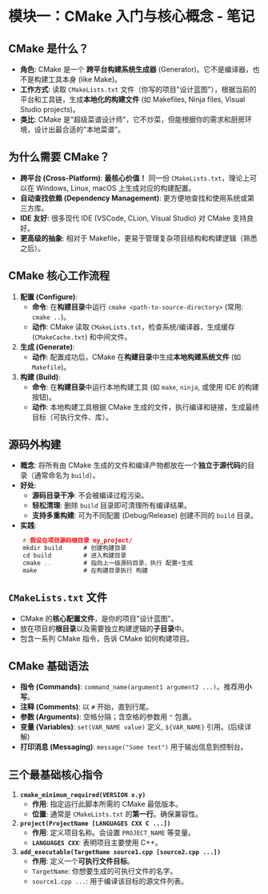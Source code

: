 # 模块一：CMake 入门与核心概念 - 笔记

## CMake 是什么？

* **角色**: CMake 是一个 **跨平台构建系统生成器** (Generator)。它不是编译器，也不是构建工具本身 (like Make)。
* **工作方式**: 读取 `CMakeLists.txt` 文件（你写的项目"设计蓝图"），根据当前的平台和工具链，生成**本地化的构建文件** (如 Makefiles, Ninja files, Visual Studio projects)。
* **类比**: CMake 是"超级菜谱设计师"，它不炒菜，但能根据你的需求和厨房环境，设计出最合适的"本地菜谱"。

## 为什么需要 CMake？

* **跨平台 (Cross-Platform)**: **最核心价值！** 同一份 `CMakeLists.txt`，理论上可以在 Windows, Linux, macOS 上生成对应的构建配置。
* **自动查找依赖 (Dependency Management)**: 更方便地查找和使用系统或第三方库。
* **IDE 友好**: 很多现代 IDE (VSCode, CLion, Visual Studio) 对 CMake 支持良好。
* **更高级的抽象**: 相对于 Makefile，更易于管理复杂项目结构和构建逻辑（熟悉之后）。

## CMake 核心工作流程

1.  **配置 (Configure)**:
    * **命令**: 在**构建目录**中运行 `cmake <path-to-source-directory>` (常用: `cmake ..`)。
    * **动作**: CMake 读取 `CMakeLists.txt`，检查系统/编译器，生成缓存 (`CMakeCache.txt`) 和中间文件。
2.  **生成 (Generate)**:
    * **动作**: 配置成功后，CMake 在**构建目录**中生成**本地构建系统文件** (如 `Makefile`)。
3.  **构建 (Build)**:
    * **命令**: 在**构建目录**中运行本地构建工具 (如 `make`, `ninja`, 或使用 IDE 的构建按钮)。
    * **动作**: 本地构建工具根据 CMake 生成的文件，执行编译和链接，生成最终目标（可执行文件、库）。

## 源码外构建

* **概念**: 将所有由 CMake 生成的文件和编译产物都放在一个**独立于源代码**的目录（通常命名为 `build`）。
* **好处**:
    * **源码目录干净**: 不会被编译过程污染。
    * **轻松清理**: 删除 `build` 目录即可清理所有编译结果。
    * **支持多重构建**: 可为不同配置 (Debug/Release) 创建不同的 `build` 目录。
* **实践**:

```c title:test
    # 假设在项目源码根目录 my_project/
    mkdir build      # 创建构建目录
    cd build         # 进入构建目录
    cmake ..         # 指向上一级源码目录，执行 配置+生成
    make             # 在构建目录执行 构建
```

## `CMakeLists.txt` 文件

* CMake 的**核心配置文件**，是你的项目"设计蓝图"。
* 放在项目的**根目录**以及需要独立构建逻辑的**子目录**中。
* 包含一系列 CMake 指令，告诉 CMake 如何构建项目。

## CMake 基础语法

* **指令 (Commands)**: `command_name(argument1 argument2 ...)`。推荐用**小写**。
* **注释 (Comments)**: 以 `#` 开始，直到行尾。
* **参数 (Arguments)**: 空格分隔；含空格的参数用 `"` 包裹。
* **变量 (Variables)**: `set(VAR_NAME value)` 定义, `${VAR_NAME}` 引用。(后续详解)
* **打印消息 (Messaging)**: `message("Some text")` 用于输出信息到控制台。

## 三个最基础核心指令

1.  **`cmake_minimum_required(VERSION x.y)`**
    * **作用**: 指定运行此脚本所需的 CMake 最低版本。
    * **位置**: 通常是 `CMakeLists.txt` 的**第一行**。确保兼容性。
2.  **`project(ProjectName [LANGUAGES CXX C ...])`**
    * **作用**: 定义项目名称。会设置 `PROJECT_NAME` 等变量。
    * **`LANGUAGES CXX`**: 表明项目主要使用 C++。
3.  **`add_executable(TargetName source1.cpp [source2.cpp ...])`**
    * **作用**: 定义一个**可执行文件目标**。
    * `TargetName`: 你想要生成的可执行文件的名字。
    * `source1.cpp ...`: 用于编译该目标的源文件列表。

